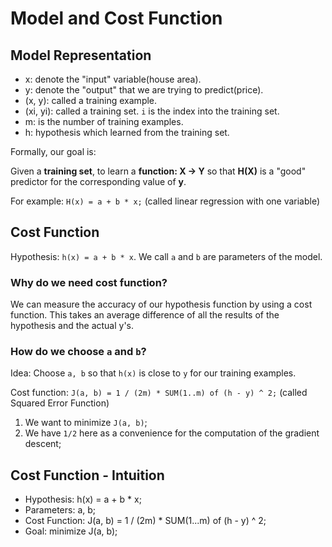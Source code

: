 # Model and Cost Function

## Model Representation
- x: denote the "input" variable(house area).
- y: denote the "output" that we are trying to predict(price).
- (x, y): called a training example.
- (xi, yi): called a training set. `i` is the index into the training set.
- m: is the number of training examples.
- h: hypothesis which learned from the training set.

Formally, our goal is:

Given a **training set**, to learn a **function: X -> Y** so that **H(X)** is a "good" predictor for the corresponding value of **y**.

For example: `H(x) = a + b * x;` (called linear regression with one variable)

## Cost Function
Hypothesis: `h(x) = a + b * x`. We call `a` and `b` are parameters of the model.

### Why do we need cost function?
We can measure the accuracy of our hypothesis function by using a cost function. 
This takes an average difference of all the results of the hypothesis and the actual y's.

### How do we choose `a` and `b`?
Idea: Choose `a, b` so that `h(x)` is close to `y` for our training examples.

Cost function:
`J(a, b) = 1 / (2m) * SUM(1..m) of (h - y) ^ 2;` (called Squared Error Function)

1. We want to minimize `J(a, b)`;
2. We have `1/2` here as a convenience for the computation of the gradient descent;

## Cost Function - Intuition
- Hypothesis: h(x) = a + b * x;
- Parameters: a, b;
- Cost Function: J(a, b) = 1 / (2m) * SUM(1...m) of (h - y) ^ 2;
- Goal: minimize J(a, b);
